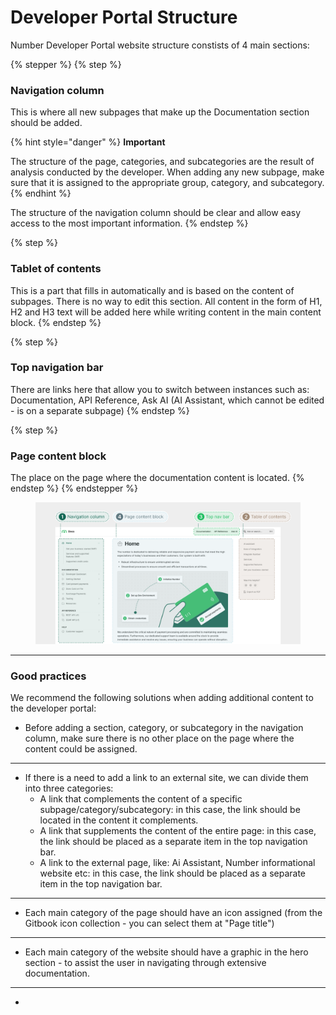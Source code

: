 # Developer Portal Structure

Number Developer Portal website structure constists of 4 main sections:

{% stepper %}
{% step %}
### Navigation column

This is where all new subpages that make up the Documentation section should be added.

{% hint style="danger" %}
**Important**

The structure of the page, categories, and subcategories are the result of analysis conducted by the developer. When adding any new subpage, make sure that it is assigned to the appropriate group, category, and subcategory.
{% endhint %}

The structure of the navigation column should be clear and allow easy access to the most important information.
{% endstep %}

{% step %}
### Tablet of contents

This is a part that fills in automatically and is based on the content of subpages. There is no way to edit this section. All content in the form of H1, H2 and H3 text will be added here while writing content in the main content block.
{% endstep %}

{% step %}
### Top navigation bar

There are links here that allow you to switch between instances such as: Documentation, API Reference, Ask AI (AI Assistant, which cannot be edited - is on a separate subpage)
{% endstep %}

{% step %}
### Page content block

The place on the page where the documentation content is located.
{% endstep %}
{% endstepper %}

<figure><img src="../../.gitbook/assets/Developer Portal Structure (1).png" alt=""><figcaption></figcaption></figure>



***



### Good practices

We recommend the following solutions when adding additional content to the developer portal:

* Before adding a section, category, or subcategory in the navigation column, make sure there is no other place on the page where the content could be assigned.

***

* If there is a need to add a link to an external site, we can divide them into three categories:
  * A link that complements the content of a specific subpage/category/subcategory: in this case, the link should be located in the content it complements.
  * A link that supplements the content of the entire page: in this case, the link should be placed as a separate item in the top navigation bar.
  * A link to the external page, like: Ai Assistant, Number informational website etc: in this case, the link should be placed as a separate item in the top navigation bar.

***

* Each main category of the page should have an icon assigned (from the Gitbook icon collection - you can select them at "Page title")

***

* Each main category of the website should have a graphic in the hero section - to assist the user in navigating through extensive documentation.

***

*
